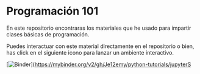 # Programación 101

En este repositorio encontraras los materiales que he usado para impartir clases básicas de programación.

Puedes interactuar con este material directamente en el repositorio o bien, has click en el siguiente icono para lanzar un ambiente interactivo.

[![Binder](https://mybinder.org/badge_logo.svg)](https://mybinder.org/v2/gh/Je12emy/python-tutorials/jupyterS
